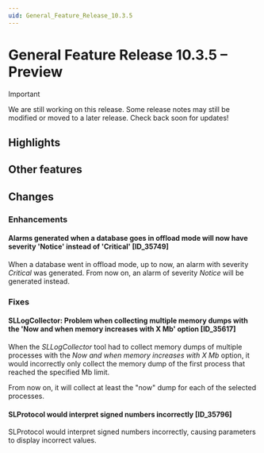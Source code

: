 ```yaml
---
uid: General_Feature_Release_10.3.5
---
```


# General Feature Release 10.3.5 – Preview

> [!IMPORTANT]
> We are still working on this release. Some release notes may still be modified or moved to a later release. Check back soon for updates!

<!-- 
> [!TIP]
>
> - For release notes related to DataMiner Cube, see [DataMiner Cube Feature Release 10.3.5](xref:Cube_Feature_Release_10.3.5).
> - For release notes related to the DataMiner web applications, see [DataMiner web apps Feature Release 10.3.5](xref:Web_apps_Feature_Release_10.3.5).
> - For information on how to upgrade DataMiner, see [Upgrading a DataMiner Agent](xref:Upgrading_a_DataMiner_Agent).
-->

## Highlights

## Other features

## Changes

### Enhancements

#### Alarms generated when a database goes in offload mode will now have severity 'Notice' instead of 'Critical' [ID_35749]

<!-- MR 10.2.0 [CU14]/10.3.0 [CU2] - FR 10.3.5 -->

When a database went in offload mode, up to now, an alarm with severity *Critical* was generated. From now on, an alarm of severity *Notice* will be generated instead.

### Fixes

#### SLLogCollector: Problem when collecting multiple memory dumps with the 'Now and when memory increases with X Mb' option [ID_35617]

<!-- MR 10.2.0 [CU14]/10.3.0 [CU2] - FR 10.3.5 -->

When the *SLLogCollector* tool had to collect memory dumps of multiple processes with the *Now and when memory increases with X Mb* option, it would incorrectly only collect the memory dump of the first process that reached the specified Mb limit.

From now on, it will collect at least the "now" dump for each of the selected processes.

#### SLProtocol would interpret signed numbers incorrectly [ID_35796]

<!-- MR 10.2.0 [CU14]/10.3.0 [CU2] - FR 10.3.5 -->

SLProtocol would interpret signed numbers incorrectly, causing parameters to display incorrect values.
